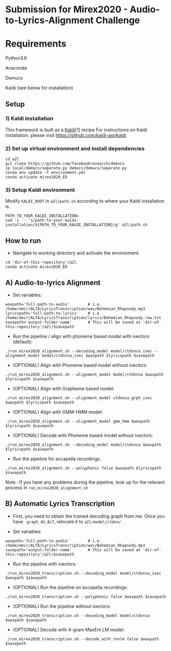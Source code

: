 # Submission for Mirex2020 - Audio-to-Lyrics-Alignment Challenge

# Requirements

Python3.6

Anaconda

Demucs

Kaldi (see below for installation)

## Setup

### 1) Kaldi  installation
This framework is built as a [Kaldi](http://kaldi-asr.org/)[1] recipe 
For instructions on Kaldi installation, please visit https://github.com/kaldi-asr/kaldi


### 2) Set up virtual environment and install dependencies

```
cd a2l
git clone https://github.com/facebookresearch/demucs
cp local/demucs/separate.py demucs/demucs/separate.py
conda env update -f environment.yml
conda activate mirex2020_ED
```

### 3) Setup Kaldi environment

Modify ```KALDI_ROOT``` in  ```a2l/path.sh``` according to where your Kaldi installation is.
```
PATH_TO_YOUR_KALDI_INSTALLATION=
sed -i -- 's/path-to-your-kaldi-installation/${PATH_TO_YOUR_KALDI_INSTALLATION}/g' a2l/path.sh
```

## How to run


* Navigate to working directory and activate the environment.
```
cd 'dir-of-this-repository'/a2l
conda activate mirex2020_ED
```
## A) Audio-to-lyrics Alignment

* Set variables:
```
wavpath='full-path-to-audio'        # i.e. /home/emir/ALTA/LyricsTranscription/wav/Bohemian_Rhapsody.mp3
lyricspath='full-path-to-lyrics'    # i.e /home/emir/ALTA/LyricsTranscription/lyrics/Bohemian_Rhapsody.raw.txt
savepath='output-folder-name'       # This will be saved at 'dir-of-this-repository'/a2l/$savepath
```
* Run the pipeline / align with phoneme based model with ivectors (default):
```
./run_mirex2020_alignment.sh --decoding_model model/ctdnnsa_ivec --alignment_model model/ctdnnsa_ivec $wavpath $lyricspath $savepath
```
* (OPTIONAL) Align with Phoneme based model without ivectors:
```
./run_mirex2020_alignment.sh --alignment_model model/ctdnnsa $wavpath $lyricspath $savepath
```
* (OPTIONAL) Align with Grapheme based model:
```
./run_mirex2020_alignment.sh --alignment_model ctdnnsa_grph_ivec $wavpath $lyricspath $savepath
```
* (OPTIONAL) Align with GMM-HMM model:
```
./run_mirex2020_alignment.sh --alignment_model gmm_hmm $wavpath $lyricspath $savepath
```
* (OPTIONAL) Decode with Phoneme based model without ivectors:
```
./run_mirex2020_alignment.sh --decoding_model model/ctdnnsa $wavpath $lyricspath $savepath
```
* Run the pipeline for accapella recordings:
```
./run_mirex2020_alignment.sh --polyphonic false $wavpath $lyricspath $savepath
```

Note : If you have any problems during the pipeline, look up for the relevant process in ```run_mirex2020_alignment.sh```

## B) Automatic Lyrics Transcription

* First, you need to obtain the trained decoding graph from me. Once you have ``` graph_4G_ALT```, relocate it to ```a2l/model/ctdnn/```. 

* Set variables:
```
wavpath='full-path-to-audio'        # i.e. /home/emir/ALTA/LyricsTranscription/wav/Bohemian_Rhapsody.mp3
savepath='output-folder-name'       # This will be saved at 'dir-of-this-repository'/a2l/$savepath
```
* Run the pipeline with ivectors:
```
./run_mirex2020_transcription.sh --decoding_model model/ctdnnsa_ivec $wavpath $savepath
```
* (OPTIONAL) Run the pipeline on accapella recordings:
```
./run_mirex2020_transcription.sh --polyphonic false $wavpath $savepath
```
* (OPTIONAL) Run the pipeline without ivectors:
```
./run_mirex2020_transcription.sh --decoding_model model/ctdnnsa $wavpath $savepath
```
* (OPTIONAL) Decode with 4-gram MaxEnt LM model:
```
./run_mirex2020_transcription.sh --decode_with_rnnlm false $wavpath $savepath
```
